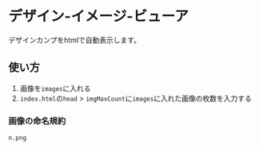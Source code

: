 # デザイン-イメージ-ビューア

デザインカンプをhtmlで自動表示します。

## 使い方
1. 画像を`images`に入れる
2. `index.html`の`head` > `imgMaxCount`に`images`に入れた画像の枚数を入力する

### 画像の命名規約
`n.png`
